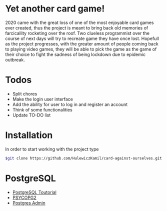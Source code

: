    # Yet another card game!
   
   2020 came with the great loss of one of the most enjoyable card games ever created, thus the project is meant to bring back old memories of farcicallity rocketing over the roof. Two clueless programmist over the course of next days will try to recreate game they have once lost. Hopefull as the project progresses, with the greater amount of people coming back to playing video games, they will be able to pick the game as the game of their choice to fight the sadness of being lockdown due to epidemic outbreak.
   
   # Todos
   
   - Split chores
   - Make the login user interface
   - Add the ability for user to log in and register an account
   - Think of some functionalities
   - Update TO-DO list
  
   # Installation
   In order to start working with the project type
```sh
$git clone https://github.com/HulewiczKamil/card-against-ourselves.git 
```
   # PostgreSQL
   - [PostgreSQL Toutorial](https://lobotuerto.com/blog/how-to-install-postgresql-in-manjaro-linux/)
   - [PSYCOPG2](https://pypi.org/project/psycopg2/)
   - [Postgres Admin](https://manjaro.site/how-to-install-postgresql-server-on-manjaro-18-0/)
